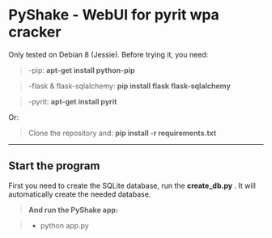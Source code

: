 PyShake - WebUI for pyrit wpa cracker
===================


Only tested on Debian 8 (Jessie).
Before trying it, you need:
> -pip: <i class="icon-cog"></i> **apt-get install python-pip**

> -flask & flask-sqlalchemy: <i class="icon-cog"></i> **pip install flask flask-sqlalchemy**

> -pyrit: <i class="icon-cog"></i> **apt-get install pyrit**

Or:

> Clone the repository and: <i class="icon-cog"></i> **pip install -r requirements.txt**

----------


Start the program
-------------

First you need to create the SQLite database, run the **create_db.py** . It will automatically create the needed database.

> **And run the PyShake app:**

> - python app.py
